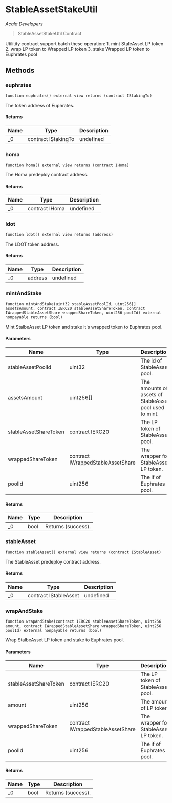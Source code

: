 # StableAssetStakeUtil

*Acala Developers*

> StableAssetStakeUtil Contract

Utilitity contract support batch these operation: 1. mint StaleAsset LP token 2. wrap LP token to Wrapped LP token 3. stake Wrapped LP token to Euphrates pool



## Methods

### euphrates

```solidity
function euphrates() external view returns (contract IStakingTo)
```

The token address of Euphrates.




#### Returns

| Name | Type | Description |
|---|---|---|
| _0 | contract IStakingTo | undefined |

### homa

```solidity
function homa() external view returns (contract IHoma)
```

The Homa predeploy contract address.




#### Returns

| Name | Type | Description |
|---|---|---|
| _0 | contract IHoma | undefined |

### ldot

```solidity
function ldot() external view returns (address)
```

The LDOT token address.




#### Returns

| Name | Type | Description |
|---|---|---|
| _0 | address | undefined |

### mintAndStake

```solidity
function mintAndStake(uint32 stableAssetPoolId, uint256[] assetsAmount, contract IERC20 stableAssetShareToken, contract IWrappedStableAssetShare wrappedShareToken, uint256 poolId) external nonpayable returns (bool)
```

Mint StalbeAsset LP token and stake it&#39;s wrapped token to Euphrates pool.



#### Parameters

| Name | Type | Description |
|---|---|---|
| stableAssetPoolId | uint32 | The id of StableAsset pool. |
| assetsAmount | uint256[] | The amounts of assets of StableAsset pool used to mint. |
| stableAssetShareToken | contract IERC20 | The LP token of StableAsset pool. |
| wrappedShareToken | contract IWrappedStableAssetShare | The wrapper for StableAsset LP token. |
| poolId | uint256 | The if of Euphrates pool. |

#### Returns

| Name | Type | Description |
|---|---|---|
| _0 | bool | Returns (success). |

### stableAsset

```solidity
function stableAsset() external view returns (contract IStableAsset)
```

The StableAsset predeploy contract address.




#### Returns

| Name | Type | Description |
|---|---|---|
| _0 | contract IStableAsset | undefined |

### wrapAndStake

```solidity
function wrapAndStake(contract IERC20 stableAssetShareToken, uint256 amount, contract IWrappedStableAssetShare wrappedShareToken, uint256 poolId) external nonpayable returns (bool)
```

Wrap StalbeAsset LP token and stake to Euphrates pool.



#### Parameters

| Name | Type | Description |
|---|---|---|
| stableAssetShareToken | contract IERC20 | The LP token of StableAsset pool. |
| amount | uint256 | The amount of LP token. |
| wrappedShareToken | contract IWrappedStableAssetShare | The wrapper for StableAsset LP token. |
| poolId | uint256 | The if of Euphrates pool. |

#### Returns

| Name | Type | Description |
|---|---|---|
| _0 | bool | Returns (success). |




